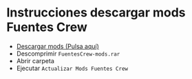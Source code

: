 # Instrucciones descargar mods Fuentes Crew

* [Descargar mods (Pulsa aquí)](https://github.com/marcoslafoz/FuentesCrew/raw/master/FuentesCrew-mods.rar)
* Descomprimir `FuentesCrew-mods.rar`
* Abrir carpeta
* Ejecutar `Actualizar Mods Fuentes Crew`
